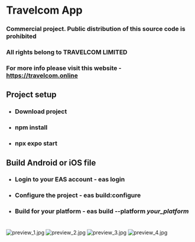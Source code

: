 # Travelcom App

### Commercial project. Public distribution of this source code is prohibited
### All rights belong to TRAVELCOM LIMITED
### For more info please visit this website - https://travelcom.online

## Project setup

* ### Download project
* ### npm install
* ### npx expo start

## Build Android or iOS file

* ### Login to your EAS account - eas login
* ### Configure the project - eas build:configure
* ### Build for your platform - eas build --platform *your_platform*
#
![preview_1.jpg](preview_1.jpg)
![preview_2.jpg](preview_2.jpg)
![preview_3.jpg](preview_3.jpg)
![preview_4.jpg](preview_4.jpg)
